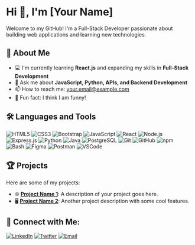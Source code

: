 # Hi 👋, I'm [Your Name]

Welcome to my GitHub! I'm a Full-Stack Developer passionate about building web applications and learning new technologies.

## 🌟 About Me

- 💻 I'm currently learning **React.js** and expanding my skills in **Full-Stack Development**
- 💬 Ask me about **JavaScript, Python, APIs, and Backend Development**
- 📫 How to reach me: [your.email@example.com](mailto:your.email@example.com)
- 🌱 Fun fact: I think I am funny!

## 🛠️ Languages and Tools

![HTML5](https://img.shields.io/badge/HTML5-E34F26?style=for-the-badge&logo=html5&logoColor=white)
![CSS3](https://img.shields.io/badge/CSS3-1572B6?style=for-the-badge&logo=css3&logoColor=white)
![Bootstrap](https://img.shields.io/badge/Bootstrap-563D7C?style=for-the-badge&logo=bootstrap&logoColor=white)
![JavaScript](https://img.shields.io/badge/JavaScript-F7DF1E?style=for-the-badge&logo=javascript&logoColor=black)
![React](https://img.shields.io/badge/React-20232A?style=for-the-badge&logo=react&logoColor=61DAFB)
![Node.js](https://img.shields.io/badge/Node.js-339933?style=for-the-badge&logo=nodedotjs&logoColor=white)
![Express.js](https://img.shields.io/badge/Express.js-000000?style=for-the-badge&logo=express&logoColor=white)
![Python](https://img.shields.io/badge/Python-3776AB?style=for-the-badge&logo=python&logoColor=white)
![Java](https://img.shields.io/badge/Java-007396?style=for-the-badge&logo=java&logoColor=white)
![PostgreSQL](https://img.shields.io/badge/PostgreSQL-4169E1?style=for-the-badge&logo=postgresql&logoColor=white)
![Git](https://img.shields.io/badge/Git-F05032?style=for-the-badge&logo=git&logoColor=white)
![GitHub](https://img.shields.io/badge/GitHub-181717?style=for-the-badge&logo=github&logoColor=white)
![npm](https://img.shields.io/badge/npm-CB3837?style=for-the-badge&logo=npm&logoColor=white)
![Bash](https://img.shields.io/badge/Bash-4EAA25?style=for-the-badge&logo=gnubash&logoColor=white)
![Figma](https://img.shields.io/badge/Figma-F24E1E?style=for-the-badge&logo=figma&logoColor=white)
![Postman](https://img.shields.io/badge/Postman-FF6C37?style=for-the-badge&logo=postman&logoColor=white)
![VSCode](https://img.shields.io/badge/VSCode-0078D4?style=for-the-badge&logo=visualstudiocode&logoColor=white)

## 🏆 Projects

Here are some of my projects:

- 🌐 **[Project Name 1](https://github.com/yourusername/project1)**: A description of your project goes here.
- 🖥️ **[Project Name 2](https://github.com/yourusername/project2)**: Another project description with some cool features.

## 🤝 Connect with Me:

[![LinkedIn](https://img.shields.io/badge/LinkedIn-blue?logo=linkedin&logoColor=white)](https://www.linkedin.com/in/yourprofile/)
[![Twitter](https://img.shields.io/badge/Twitter-blue?logo=twitter&logoColor=white)](https://twitter.com/yourprofile)
[![Email](https://img.shields.io/badge/Email-red?logo=gmail&logoColor=white)](mailto:your.email@example.com)
